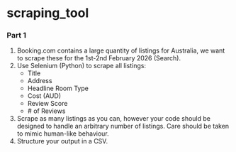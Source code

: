 # scraping_tool

### Part 1

1. Booking.com contains a large quantity of listings for Australia, we want to scrape these for the 1st-2nd February 2026 (Search). 
2. Use Selenium (Python) to scrape all listings:
    - Title
    - Address
    - Headline Room Type
    - Cost (AUD)
    - Review Score
    - \# of Reviews
3. Scrape as many listings as you can, however your code should be designed to handle an arbitrary number of listings. Care should be taken to mimic human-like behaviour.
4. Structure your output in a CSV.